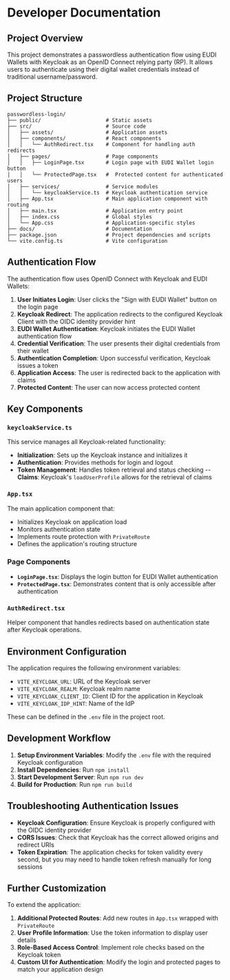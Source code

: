 # Developer Documentation

## Project Overview

This project demonstrates a passwordless authentication flow using EUDI Wallets with Keycloak as an OpenID Connect relying party (RP). It allows users to authenticate using their digital wallet credentials instead of traditional username/password.

## Project Structure

```
passwordless-login/
├── public/                     # Static assets
├── src/                        # Source code
│   ├── assets/                 # Application assets
│   ├── components/             # React components
│   │   └── AuthRedirect.tsx    # Component for handling auth redirects
│   ├── pages/                  # Page components
│   │   ├── LoginPage.tsx       # Login page with EUDI Wallet login button
│   │   └── ProtectedPage.tsx   #  Protected content for authenticated users
│   ├── services/               # Service modules
│   │   └── keycloakService.ts  # Keycloak authentication service
│   ├── App.tsx                 # Main application component with routing
│   ├── main.tsx                # Application entry point
│   ├── index.css               # Global styles
│   └── App.css                 # Application-specific styles
├── docs/                       # Documentation
├── package.json                # Project dependencies and scripts
└── vite.config.ts              # Vite configuration
```

## Authentication Flow

The authentication flow uses OpenID Connect with Keycloak and EUDI Wallets:

1. **User Initiates Login**: User clicks the "Sign with EUDI Wallet" button on the login page
2. **Keycloak Redirect**: The application redirects to the configured Keycloak Client with the OIDC identity provider hint
3. **EUDI Wallet Authentication**: Keycloak initiates the EUDI Wallet authentication flow
4. **Credential Verification**: The user presents their digital credentials from their wallet
5. **Authentication Completion**: Upon successful verification, Keycloak issues a token
6. **Application Access**: The user is redirected back to the application with claims
7. **Protected Content**: The user can now access protected content

## Key Components

### `keycloakService.ts`

This service manages all Keycloak-related functionality:

- **Initialization**: Sets up the Keycloak instance and initializes it
- **Authentication**: Provides methods for login and logout
- **Token Management**: Handles token retrieval and status checking
-- **Claims**: Keycloak's `loadUserProfile` allows for the retrieval of claims

### `App.tsx`

The main application component that:

- Initializes Keycloak on application load
- Monitors authentication state
- Implements route protection with `PrivateRoute`
- Defines the application's routing structure

### Page Components

- **`LoginPage.tsx`**: Displays the login button for EUDI Wallet authentication
- **`ProtectedPage.tsx`**: Demonstrates content that is only accessible after authentication

### `AuthRedirect.tsx`

Helper component that handles redirects based on authentication state after Keycloak operations.

## Environment Configuration

The application requires the following environment variables:

- `VITE_KEYCLOAK_URL`: URL of the Keycloak server
- `VITE_KEYCLOAK_REALM`: Keycloak realm name
- `VITE_KEYCLOAK_CLIENT_ID`: Client ID for the application in Keycloak
- `VITE_KEYCLOAK_IDP_HINT`: Name of the IdP

These can be defined in the `.env` file in the project root.

## Development Workflow

1. **Setup Environment Variables**: Modify the `.env` file with the required Keycloak configuration
2. **Install Dependencies**: Run `npm install`
3. **Start Development Server**: Run `npm run dev`
4. **Build for Production**: Run `npm run build`

## Troubleshooting Authentication Issues

- **Keycloak Configuration**: Ensure Keycloak is properly configured with the OIDC identity provider
- **CORS Issues**: Check that Keycloak has the correct allowed origins and redirect URIs
- **Token Expiration**: The application checks for token validity every second, but you may need to handle token refresh manually for long sessions

## Further Customization

To extend the application:

1. **Additional Protected Routes**: Add new routes in `App.tsx` wrapped with `PrivateRoute`
2. **User Profile Information**: Use the token information to display user details
3. **Role-Based Access Control**: Implement role checks based on the Keycloak token
4. **Custom UI for Authentication**: Modify the login and protected pages to match your application design 